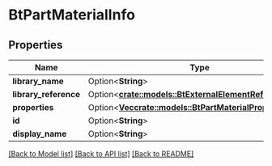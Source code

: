 # BtPartMaterialInfo

## Properties

Name | Type | Description | Notes
------------ | ------------- | ------------- | -------------
**library_name** | Option<**String**> |  | [optional]
**library_reference** | Option<[**crate::models::BtExternalElementReferenceInfo**](BTExternalElementReferenceInfo.md)> |  | [optional]
**properties** | Option<[**Vec<crate::models::BtPartMaterialPropertyInfo>**](BTPartMaterialPropertyInfo.md)> |  | [optional]
**id** | Option<**String**> |  | [optional]
**display_name** | Option<**String**> |  | [optional]

[[Back to Model list]](../README.md#documentation-for-models) [[Back to API list]](../README.md#documentation-for-api-endpoints) [[Back to README]](../README.md)


